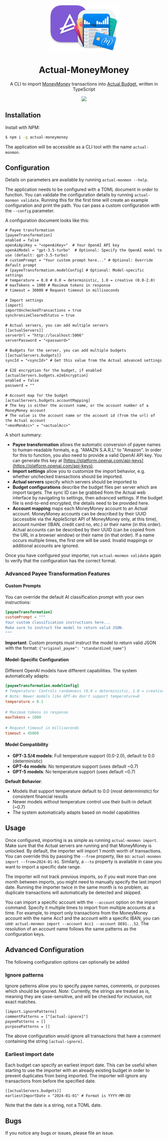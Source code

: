<p align="center">
    <img src="./assets/actual-moneymoney.png" height="150">
</p>
<h1 align="center">Actual-MoneyMoney</h1>
<p align="center">
A CLI to import <a href="https://moneymoney-app.com" target="_blanK">MoneyMoney</a> transactions into <a href="https://actualbudget.org">Actual Budget</a>, written in TypeScript
<p>
<p align="center">
<img src="https://badgers.space/github/checks/NikxDa/actual-moneymoney/main">
</p>

## Installation

Install with NPM:

```bash
$ npm i -g actual-moneymoney
```

The application will be accessible as a CLI tool with the name `actual-monmon`.

## Configuration

Details on parameters are available by running `actual-monmon --help`.

The application needs to be configured with a TOML document in order to function. You can validate the configuration details by running `actual-monmon validate`. Running this for the first time will create an example configuration and print the path. You can pass a custom configuration with the `--config` parameter.

A configuration document looks like this:

```
# Payee transformation
[payeeTransformation]
enabled = false
openAiApiKey = "<openAiKey>"  # Your OpenAI API key
openAiModel = "gpt-3.5-turbo"  # Optional: Specify the OpenAI model to use (default: gpt-3.5-turbo)
# customPrompt = "Your custom prompt here..." # Optional: Override default prompt
# [payeeTransformation.modelConfig] # Optional: Model-specific settings
# temperature = 0.0 # 0.0 = deterministic, 1.0 = creative (0.0-2.0)
# maxTokens = 1000 # Maximum tokens in response
# timeout = 30000 # Request timeout in milliseconds

# Import settings
[import]
importUncheckedTransactions = true
synchronizeClearedStatus = true

# Actual servers, you can add multiple servers
[[actualServers]]
serverUrl = "http://localhost:5006"
serverPassword = "<password>"

# Budgets for the server, you can add multiple budgets
[[actualServers.budgets]]
syncId = "<syncId>" # Get this value from the Actual advanced settings

# E2E encryption for the budget, if enabled
[actualServers.budgets.e2eEncryption]
enabled = false
password = ""

# Account map for the budget
[actualServers.budgets.accountMapping]
# The key is either the account name, or the account number of a MoneyMoney account
# The value is the account name or the account id (from the url) of the Actual account
"<monMonAcc>" = "<actualAcc>"
```

A short summary:

-   **Payee transformation** allows the automatic conversion of payee names to human-readable formats, e.g. "AMAZN S.A.R.L" to "Amazon". In order for this to function, you also need to provide a valid OpenAI API key. You can generate this key at [https://platform.openai.com/api-keys](https://platform.openai.com/api-keys).
-   **Import settings** allow you to customize the import behavior, e.g. whether unchecked transactions should be imported.
-   **Actual servers** specify which servers should be imported to
-   **Budget configurations** describe the budget files per server which are import targets. The sync ID can be grabbed from the Actual web interface by navigating to settings, then advanced settings. If the budget file is end-to-end encrypted, the details need to be provided here.
-   **Account mapping** maps each MoneyMoney account to an Actual account. MoneyMoney accounts can be described by their UUID (accessible via the AppleScript API of MoneyMoney only, at this time), account number (IBAN, credit card no, etc.) or their name (in this order). Actual accounts can be described by their UUID (can be copied from the URL in a browser window) or their name (in that order). If a name occurs multiple times, the first one will be used. Invalid mappings or additional accounts are ignored.

Once you have configured your importer, run `actual-monmon validate` again to verify that the configuration has the correct format.

### Advanced Payee Transformation Features

#### Custom Prompts
You can override the default AI classification prompt with your own instructions:

```toml
[payeeTransformation]
customPrompt = """
Your custom classification instructions here...
Make sure to instruct the model to return valid JSON.
"""
```

**Important**: Custom prompts must instruct the model to return valid JSON with the format: `{"original_payee": "standardized_name"}`

#### Model-Specific Configuration
Different OpenAI models have different capabilities. The system automatically adapts:

```toml
[payeeTransformation.modelConfig]
# Temperature: Controls randomness (0.0 = deterministic, 1.0 = creative)
# Note: Newer models like GPT-4o don't support temperature=0
temperature = 0.1

# Maximum tokens in response
maxTokens = 1000

# Request timeout in milliseconds
timeout = 45000
```

#### Model Compatibility
- **GPT-3.5/4 models**: Full temperature support (0.0-2.0), default to 0.0 (deterministic)
- **GPT-4o models**: No temperature support (uses default ~0.7)
- **GPT-5 models**: No temperature support (uses default ~0.7)

**Default Behavior**:
- Models that support temperature default to 0.0 (most deterministic) for consistent financial results
- Newer models without temperature control use their built-in default (~0.7)
- The system automatically adapts based on model capabilities

## Usage

Once configured, importing is as simple as running `actual-monmon import`. Make sure that the Actual servers are running and that MoneyMoney is unlocked. By default, the importer will import 1 month worth of transactions. You can override this by passing the `--from` property, like so: `actual-monmon import --from=2024-01-01`. Similarly, a `--to` property is available in case you want to import a specific date range.

The importer will not track previous imports, so if you wait more than one month between imports, you might need to manually specify the last import date. Running the importer twice in the same month is no problem, as duplicate transactions will automatically be detected and skipped.

You can import a specific account with the `--account` option on the import command. Specify it multiple times to import from multiple accounts at a time. For example, to import only transactions from the MoneyMoney account with the name Acc1 and the account with a specific IBAN, you can use: `actual-monmon import --account Acc1 --account DE01...52`. The resolution of an account name follows the same patterns as the configuration keys.

## Advanced Configuration

The following configuration options can optionally be added

### Ignore patterns

Ignore patterns allow you to specify payee names, comments, or purposes which should be ignored. _Note:_ Currently, the strings are treated as is, meaning they are case-sensitive, and will be checked for inclusion, not exact matches.

```
[import.ignorePatterns]
commentPatterns = ["[actual-ignore]"]
payeePatterns = []
purposePatterns = []
```

The above configuration would ignore all transactions that have a comment containing the string `[actual-ignore]`.

### Earliest import date

Each budget can specify an earliest import date. This can be useful when starting to use the importer with an already existing budget in order to prevent duplicates from being imported. The importer will ignore any transactions from before the specified date.

```
[[actualServers.budgets]]
earliestImportDate = "2024-01-01" # Format is YYYY-MM-DD
```

Note that the date is a string, not a TOML date.

## Bugs

If you notice any bugs or issues, please file an issue.
